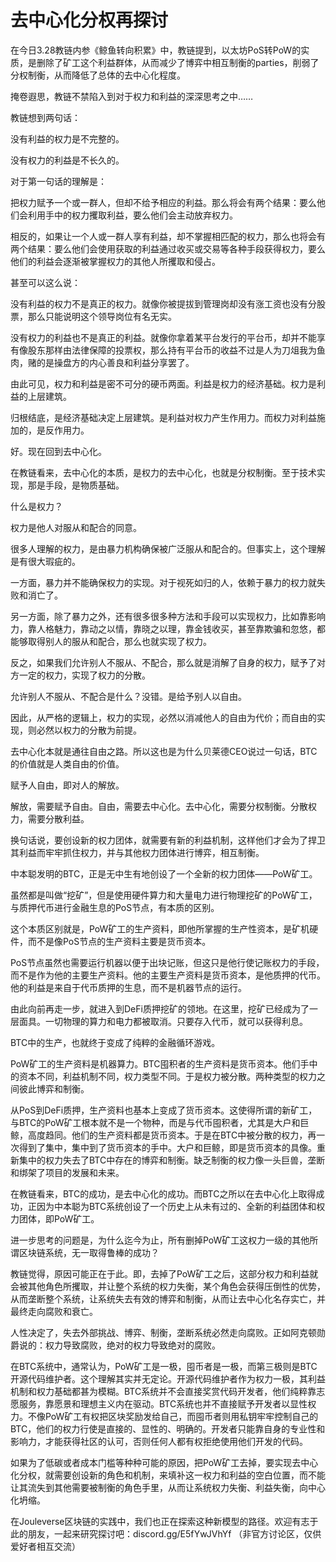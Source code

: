 # 去中心化分权再探讨

在今日3.28教链内参《鲸鱼转向积累》中，教链提到，以太坊PoS转PoW的实质，是删除了矿工这个利益群体，从而减少了博弈中相互制衡的parties，削弱了分权制衡，从而降低了总体的去中心化程度。

掩卷遐思，教链不禁陷入到对于权力和利益的深深思考之中……

教链想到两句话：

没有利益的权力是不完整的。

没有权力的利益是不长久的。

对于第一句话的理解是：

把权力赋予一个或一群人，但却不给予相应的利益。那么将会有两个结果：要么他们会利用手中的权力攫取利益，要么他们会主动放弃权力。

相反的，如果让一个人或一群人享有利益，却不掌握相匹配的权力，那么也将会有两个结果：要么他们会使用获取的利益通过收买或交易等各种手段获得权力，要么他们的利益会逐渐被掌握权力的其他人所攫取和侵占。

甚至可以这么说：

没有利益的权力不是真正的权力。就像你被提拔到管理岗却没有涨工资也没有分股票，那么只能说明这个领导岗位有名无实。

没有权力的利益也不是真正的利益。就像你拿着某平台发行的平台币，却并不能享有像股东那样由法律保障的投票权，那么持有平台币的收益不过是人为刀俎我为鱼肉，赌的是操盘方的内心善良和利益分享罢了。

由此可见，权力和利益是密不可分的硬币两面。利益是权力的经济基础。权力是利益的上层建筑。

归根结底，是经济基础决定上层建筑。是利益对权力产生作用力。而权力对利益施加的，是反作用力。

好。现在回到去中心化。

在教链看来，去中心化的本质，是权力的去中心化，也就是分权制衡。至于技术实现，那是手段，是物质基础。

什么是权力？

权力是他人对服从和配合的同意。

很多人理解的权力，是由暴力机构确保被广泛服从和配合的。但事实上，这个理解是有很大瑕疵的。

一方面，暴力并不能确保权力的实现。对于视死如归的人，依赖于暴力的权力就失败和消亡了。

另一方面，除了暴力之外，还有很多很多种方法和手段可以实现权力，比如靠影响力，靠人格魅力，靠动之以情，靠晓之以理，靠金钱收买，甚至靠欺骗和忽悠，都能够取得别人的服从和配合，那么也就实现了权力。

反之，如果我们允许别人不服从、不配合，那么就是消解了自身的权力，赋予了对方一定的权力，实现了权力的分散。

允许别人不服从、不配合是什么？没错。是给予别人以自由。

因此，从严格的逻辑上，权力的实现，必然以消减他人的自由为代价；而自由的实现，则必然以权力的分散为前提。

去中心化本就是通往自由之路。所以这也是为什么贝莱德CEO说过一句话，BTC的价值就是人类自由的价值。

赋予人自由，即对人的解放。

解放，需要赋予自由。自由，需要去中心化。去中心化，需要分权制衡。分散权力，需要分散利益。

换句话说，要创设新的权力团体，就需要有新的利益机制，这样他们才会为了捍卫其利益而牢牢抓住权力，并与其他权力团体进行博弈，相互制衡。

中本聪发明的BTC，正是无中生有地创设了一个全新的权力团体——PoW矿工。

虽然都是叫做“挖矿”，但是使用硬件算力和大量电力进行物理挖矿的PoW矿工，与质押代币进行金融生息的PoS节点，有本质的区别。

这个本质区别就是，PoW矿工的生产资料，即他所掌握的生产性资本，是矿机硬件，而不是像PoS节点的生产资料主要是货币资本。

PoS节点虽然也需要运行机器以便于出块记账，但这只是他行使记账权力的手段，而不是作为他的主要生产资料。他的主要生产资料是货币资本，是他质押的代币。他的利益是来自于代币质押的生息，而不是机器节点的运行。

由此向前再走一步，就进入到DeFi质押挖矿的领地。在这里，挖矿已经成为了一层面具。一切物理的算力和电力都被取消。只要存入代币，就可以获得利息。

BTC中的生产，也就终于变成了纯粹的金融循环游戏。

PoW矿工的生产资料是机器算力。BTC囤积者的生产资料是货币资本。他们手中的资本不同，利益机制不同，权力类型不同。于是权力被分散。两种类型的权力之间彼此博弈和制衡。

从PoS到DeFi质押，生产资料也基本上变成了货币资本。这使得所谓的新矿工，与BTC的PoW矿工根本就不是一个物种，而是与代币囤积者，尤其是大户和巨鲸，高度趋同。他们的生产资料都是货币资本。于是在BTC中被分散的权力，再一次得到了集中，集中到了货币资本的手中。大户和巨鲸，即是货币资本的具像。重新集中的权力失去了BTC中存在的博弈和制衡。缺乏制衡的权力像一头巨兽，垄断和绑架了项目的发展和未来。

在教链看来，BTC的成功，是去中心化的成功。而BTC之所以在去中心化上取得成功，正因为中本聪为BTC系统创设了一个历史上从未有过的、全新的利益团体和权力团体，即PoW矿工。

进一步思考的问题是，为什么迄今为止，所有删掉PoW矿工这权力一级的其他所谓区块链系统，无一取得鲁棒的成功？

教链觉得，原因可能正在于此。即，去掉了PoW矿工之后，这部分权力和利益就会被其他角色所攫取，并让整个系统的权力失衡，某个角色会获得压倒性的优势，从而垄断整个系统，让系统失去有效的博弈和制衡，从而让去中心化名存实亡，并最终走向腐败和衰亡。

人性决定了，失去外部挑战、博弈、制衡，垄断系统必然走向腐败。正如阿克顿勋爵说的：权力导致腐败，绝对的权力导致绝对的腐败。

在BTC系统中，通常认为，PoW矿工是一极，囤币者是一极，而第三极则是BTC开源代码维护者。这个理解其实并无定论。开源代码维护者作为权力一极，其利益机制和权力基础都甚为模糊。BTC系统并不会直接奖赏代码开发者，他们纯粹靠志愿服务，靠愿景和理想主义内在驱动。BTC系统也并不直接赋予开发者以显性权力。不像PoW矿工有权把区块奖励发给自己，而囤币者则用私钥牢牢控制自己的BTC，他们的权力行使是直接的、显性的、明确的。开发者只能靠自身的专业性和影响力，才能获得社区的认可，否则任何人都有权拒绝使用他们开发的代码。

如果为了低碳或者成本门槛等种种可能的原因，把PoW矿工去掉，要实现去中心化分权，就需要创设新的角色和机制，来填补这一权力和利益的空白位置，而不能让其流失到其他需要被制衡的角色手里，从而让系统权力失衡、利益失衡，向中心化坍缩。

在Jouleverse区块链的实践中，我们也正在探索这种新模型的路径。欢迎有志于此的朋友，一起来研究探讨吧：discord.gg/E5fYwJVhYf （非官方讨论区，仅供爱好者相互交流）
